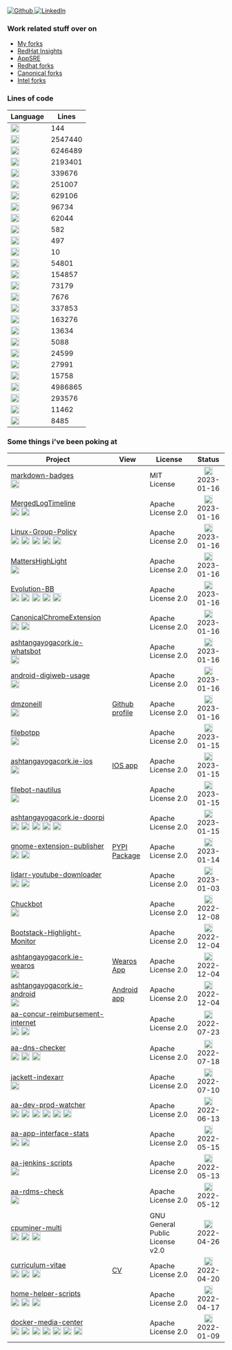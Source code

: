 <p>
<a href="https://github.com/dmzoneill" target="_blank">
    <img alt="Github" src="https://img.shields.io/badge/GitHub-%2312100E.svg?&style=for-the-badge&logo=Github&logoColor=white" />
</a> 
<a href="https://www.linkedin.com/in/dmzoneill/" target="_blank">
    <img alt="LinkedIn" src="https://img.shields.io/badge/linkedin-%230077B5.svg?&style=for-the-badge&logo=linkedin&logoColor=white" />
</a>

### Work related stuff over on

- <a href='https://github.com/dmzoneill-forks'>My forks</a>
- <a href='https://github.com/RedHatInsights'>RedHat Insights</a>
- <a href='https://github.com/app-sre'>AppSRE</a>
- <a href='https://github.com/Redhat-forks'>Redhat forks</a>
- <a href='https://github.com/Canonical-forks'>Canonical forks</a>
- <a href='https://github.com/Intel-forks'>Intel forks</a>


### Lines of code

<table>
  <thead>
    <tr border: none;>
      <th>Language</th>
      <th>Lines</th>
    </tr>
  </thead>
  <tbody>
    <tr>
            <td><img src='https://img.shields.io/badge/_-SCSS -11DDDD.svg?style=for-the-badge' title='SCSS'  height='20px'/></a></td>
            <td>144</td>
        </tr>
<tr>
            <td><img src='https://img.shields.io/badge/html5-%23E34F26.svg?style=for-the-badge&logo=html5&logoColor=white' title='HTML'  height='20px'/></a></td>
            <td>2547440</td>
        </tr>
<tr>
            <td><img src='https://img.shields.io/badge/php-%23777BB4.svg?style=for-the-badge&logo=php&logoColor=white' title='PHP'  height='20px'/></a></td>
            <td>6246489</td>
        </tr>
<tr>
            <td><img src='https://img.shields.io/badge/c%23-%23239120.svg?style=for-the-badge&logo=c-sharp&logoColor=white' title='C#'  height='20px'/></a></td>
            <td>2193401</td>
        </tr>
<tr>
            <td><img src='https://img.shields.io/badge/latex-%23008080.svg?style=for-the-badge&logo=latex&logoColor=white' title='TeX'  height='20px'/></a></td>
            <td>339676</td>
        </tr>
<tr>
            <td><img src='https://img.shields.io/badge/perl-%2339457E.svg?style=for-the-badge&logo=perl&logoColor=white' title='Perl'  height='20px'/></a></td>
            <td>251007</td>
        </tr>
<tr>
            <td><img src='https://img.shields.io/badge/_-JavaScript -11DDDD.svg?style=for-the-badge' title='JavaScript'  height='20px'/></a></td>
            <td>629106</td>
        </tr>
<tr>
            <td><img src='https://img.shields.io/badge/css3-%231572B6.svg?style=for-the-badge&logo=css3&logoColor=white' title='CSS'  height='20px'/></a></td>
            <td>96734</td>
        </tr>
<tr>
            <td><img src='https://img.shields.io/badge/shell_script-%23121011.svg?style=for-the-badge&logo=gnu-bash&logoColor=white' title='Shell'  height='20px'/></a></td>
            <td>62044</td>
        </tr>
<tr>
            <td><img src='https://img.shields.io/badge/_-Raku-1144DD.svg?style=for-the-badge' title='Raku'  height='20px'/></a></td>
            <td>582</td>
        </tr>
<tr>
            <td><img src='https://img.shields.io/badge/_-Batch-BB4444.svg?style=for-the-badge' title='Batchfile'  height='20px'/></a></td>
            <td>497</td>
        </tr>
<tr>
            <td><img src='https://img.shields.io/badge/_-SmallTalk-114444.svg?style=for-the-badge' title='Smalltalk'  height='20px'/></a></td>
            <td>10</td>
        </tr>
<tr>
            <td><img src='https://img.shields.io/badge/_-HACK-878787.svg?style=for-the-badge' title='Hack'  height='20px'/></a></td>
            <td>54801</td>
        </tr>
<tr>
            <td><img src='https://img.shields.io/badge/java-%23ED8B00.svg?style=for-the-badge&logo=java&logoColor=white' title='Java'  height='20px'/></a></td>
            <td>154857</td>
        </tr>
<tr>
            <td><img src='https://img.shields.io/badge/c++-%2300599C.svg?style=for-the-badge&logo=c%2B%2B&logoColor=white' title='C++'  height='20px'/></a></td>
            <td>73179</td>
        </tr>
<tr>
            <td><img src='https://img.shields.io/badge/_-Roff-114466.svg?style=for-the-badge' title='Roff'  height='20px'/></a></td>
            <td>7676</td>
        </tr>
<tr>
            <td><img src='https://img.shields.io/badge/python-3670A0?style=for-the-badge&logo=python&logoColor=ffdd54' title='Python'  height='20px'/></a></td>
            <td>337853</td>
        </tr>
<tr>
            <td><img src='https://img.shields.io/badge/swift-F54A2A?style=for-the-badge&logo=swift&logoColor=white' title='Swift'  height='20px'/></a></td>
            <td>163276</td>
        </tr>
<tr>
            <td><img src='https://img.shields.io/badge/_-Makefile -11DDDD.svg?style=for-the-badge' title='Makefile'  height='20px'/></a></td>
            <td>13634</td>
        </tr>
<tr>
            <td><img src='https://img.shields.io/badge/_-Dockerfile -11DDDD.svg?style=for-the-badge' title='Dockerfile'  height='20px'/></a></td>
            <td>5088</td>
        </tr>
<tr>
            <td><img src='https://img.shields.io/badge/kotlin-%237F52FF.svg?style=for-the-badge&logo=kotlin&logoColor=white' title='Kotlin'  height='20px'/></a></td>
            <td>24599</td>
        </tr>
<tr>
            <td><img src='https://img.shields.io/badge/typescript-%23007ACC.svg?style=for-the-badge&logo=typescript&logoColor=white' title='TypeScript'  height='20px'/></a></td>
            <td>27991</td>
        </tr>
<tr>
            <td><img src='https://img.shields.io/badge/go-%2300ADD8.svg?style=for-the-badge&logo=go&logoColor=white' title='Go'  height='20px'/></a></td>
            <td>15758</td>
        </tr>
<tr>
            <td><img src='https://img.shields.io/badge/c-%2300599C.svg?style=for-the-badge&logo=c&logoColor=white' title='C'  height='20px'/></a></td>
            <td>4986865</td>
        </tr>
<tr>
            <td><img src='https://img.shields.io/badge/_-ASM-6E4C13.svg?style=for-the-badge' title='Assembly'  height='20px'/></a></td>
            <td>293576</td>
        </tr>
<tr>
            <td><img src='https://img.shields.io/badge/_-NSIS-11DDDD.svg?style=for-the-badge' title='NSIS'  height='20px'/></a></td>
            <td>11462</td>
        </tr>
<tr>
            <td><img src='https://img.shields.io/badge/_-M4-701516.svg?style=for-the-badge' title='M4'  height='20px'/></a></td>
            <td>8485</td>
        </tr>

  </tbody>
  </table>

### Some things i've been poking at

<table>
  <thead>
    <tr border: none;>
      <th>Project</th>
      <th>View</th>
      <th>License</th>
      <th>Status</th>
    </tr>
  </thead>
  <tbody>
    <tr>
            <td><a href='https://github.com/dmzoneill/markdown-badges' title='markdown-badges'>markdown-badges</a><br/><img src='https://img.shields.io/badge/_-SCSS -11DDDD.svg?style=for-the-badge' title='https://img.shields.io/badge/_-SCSS -11DDDD.svg?style=for-the-badge' height='20px'/</td>
            <td><a href='' title=''></a></td>
            <td>MIT License</td>
            <td align="center"><img src='https://avatars.githubusercontent.com/u/122704019?s=64&v=4' height='20px'/><br/>2023-01-16</td>
        </tr>
<tr>
            <td><a href='https://github.com/dmzoneill/MergedLogTimeline' title='MergedLogTimeline'>MergedLogTimeline</a><br/><img src='https://img.shields.io/badge/html5-%23E34F26.svg?style=for-the-badge&logo=html5&logoColor=white' title='https://img.shields.io/badge/html5-%23E34F26.svg?style=for-the-badge&logo=html5&logoColor=white' height='20px'/> <img src='https://img.shields.io/badge/php-%23777BB4.svg?style=for-the-badge&logo=php&logoColor=white' title='https://img.shields.io/badge/php-%23777BB4.svg?style=for-the-badge&logo=php&logoColor=white' height='20px'/</td>
            <td><a href='' title=''></a></td>
            <td>Apache License 2.0</td>
            <td align="center"><img src='https://github.com/dmzoneill/MergedLogTimeline/actions/workflows/main.yml/badge.svg' height='20px'/><br/>2023-01-16</td>
        </tr>
<tr>
            <td><a href='https://github.com/dmzoneill/Linux-Group-Policy' title='Linux-Group-Policy'>Linux-Group-Policy</a><br/><img src='https://img.shields.io/badge/html5-%23E34F26.svg?style=for-the-badge&logo=html5&logoColor=white' title='https://img.shields.io/badge/html5-%23E34F26.svg?style=for-the-badge&logo=html5&logoColor=white' height='20px'/> <img src='https://img.shields.io/badge/c%23-%23239120.svg?style=for-the-badge&logo=c-sharp&logoColor=white' title='https://img.shields.io/badge/c%23-%23239120.svg?style=for-the-badge&logo=c-sharp&logoColor=white' height='20px'/> <img src='https://img.shields.io/badge/latex-%23008080.svg?style=for-the-badge&logo=latex&logoColor=white' title='https://img.shields.io/badge/latex-%23008080.svg?style=for-the-badge&logo=latex&logoColor=white' height='20px'/> <img src='https://img.shields.io/badge/perl-%2339457E.svg?style=for-the-badge&logo=perl&logoColor=white' title='https://img.shields.io/badge/perl-%2339457E.svg?style=for-the-badge&logo=perl&logoColor=white' height='20px'/> <img src='https://img.shields.io/badge/_-JavaScript -11DDDD.svg?style=for-the-badge' title='https://img.shields.io/badge/_-JavaScript -11DDDD.svg?style=for-the-badge' height='20px'/</td>
            <td><a href='' title=''></a></td>
            <td>Apache License 2.0</td>
            <td align="center"><img src='https://github.com/dmzoneill/Linux-Group-Policy/actions/workflows/main.yml/badge.svg' height='20px'/><br/>2023-01-16</td>
        </tr>
<tr>
            <td><a href='https://github.com/dmzoneill/MattersHighLight' title='MattersHighLight'>MattersHighLight</a><br/><img src='https://img.shields.io/badge/_-JavaScript -11DDDD.svg?style=for-the-badge' title='https://img.shields.io/badge/_-JavaScript -11DDDD.svg?style=for-the-badge' height='20px'/</td>
            <td><a href='' title=''></a></td>
            <td>Apache License 2.0</td>
            <td align="center"><img src='https://github.com/dmzoneill/MattersHighLight/actions/workflows/main.yml/badge.svg' height='20px'/><br/>2023-01-16</td>
        </tr>
<tr>
            <td><a href='https://github.com/dmzoneill/Evolution-BB' title='Evolution-BB'>Evolution-BB</a><br/><img src='https://img.shields.io/badge/php-%23777BB4.svg?style=for-the-badge&logo=php&logoColor=white' title='https://img.shields.io/badge/php-%23777BB4.svg?style=for-the-badge&logo=php&logoColor=white' height='20px'/> <img src='https://img.shields.io/badge/html5-%23E34F26.svg?style=for-the-badge&logo=html5&logoColor=white' title='https://img.shields.io/badge/html5-%23E34F26.svg?style=for-the-badge&logo=html5&logoColor=white' height='20px'/> <img src='https://img.shields.io/badge/_-JavaScript -11DDDD.svg?style=for-the-badge' title='https://img.shields.io/badge/_-JavaScript -11DDDD.svg?style=for-the-badge' height='20px'/> <img src='https://img.shields.io/badge/css3-%231572B6.svg?style=for-the-badge&logo=css3&logoColor=white' title='https://img.shields.io/badge/css3-%231572B6.svg?style=for-the-badge&logo=css3&logoColor=white' height='20px'/> <img src='https://img.shields.io/badge/_-HACK-878787.svg?style=for-the-badge' title='https://img.shields.io/badge/_-HACK-878787.svg?style=for-the-badge' height='20px'/</td>
            <td><a href='' title=''></a></td>
            <td>Apache License 2.0</td>
            <td align="center"><img src='https://github.com/dmzoneill/Evolution-BB/actions/workflows/main.yml/badge.svg' height='20px'/><br/>2023-01-16</td>
        </tr>
<tr>
            <td><a href='https://github.com/dmzoneill/CanonicalChromeExtension' title='CanonicalChromeExtension'>CanonicalChromeExtension</a><br/><img src='https://img.shields.io/badge/_-JavaScript -11DDDD.svg?style=for-the-badge' title='https://img.shields.io/badge/_-JavaScript -11DDDD.svg?style=for-the-badge' height='20px'/> <img src='https://img.shields.io/badge/html5-%23E34F26.svg?style=for-the-badge&logo=html5&logoColor=white' title='https://img.shields.io/badge/html5-%23E34F26.svg?style=for-the-badge&logo=html5&logoColor=white' height='20px'/</td>
            <td><a href='' title=''></a></td>
            <td>Apache License 2.0</td>
            <td align="center"><img src='https://github.com/dmzoneill/CanonicalChromeExtension/actions/workflows/main.yml/badge.svg' height='20px'/><br/>2023-01-16</td>
        </tr>
<tr>
            <td><a href='https://github.com/dmzoneill/ashtangayogacork.ie-whatsbot' title='ashtangayogacork.ie-whatsbot'>ashtangayogacork.ie-whatsbot</a><br/><img src='https://img.shields.io/badge/_-JavaScript -11DDDD.svg?style=for-the-badge' title='https://img.shields.io/badge/_-JavaScript -11DDDD.svg?style=for-the-badge' height='20px'/</td>
            <td><a href='' title=''></a></td>
            <td>Apache License 2.0</td>
            <td align="center"><img src='https://github.com/dmzoneill/ashtangayogacork.ie-whatsbot/actions/workflows/main.yml/badge.svg' height='20px'/><br/>2023-01-16</td>
        </tr>
<tr>
            <td><a href='https://github.com/dmzoneill/android-digiweb-usage' title='android-digiweb-usage'>android-digiweb-usage</a><br/><img src='https://img.shields.io/badge/java-%23ED8B00.svg?style=for-the-badge&logo=java&logoColor=white' title='https://img.shields.io/badge/java-%23ED8B00.svg?style=for-the-badge&logo=java&logoColor=white' height='20px'/</td>
            <td><a href='' title=''></a></td>
            <td>Apache License 2.0</td>
            <td align="center"><img src='https://github.com/dmzoneill/android-digiweb-usage/actions/workflows/main.yml/badge.svg' height='20px'/><br/>2023-01-16</td>
        </tr>
<tr>
            <td><a href='https://github.com/dmzoneill/dmzoneill' title='dmzoneill'>dmzoneill</a><br/><img src='https://img.shields.io/badge/python-3670A0?style=for-the-badge&logo=python&logoColor=ffdd54' title='https://img.shields.io/badge/python-3670A0?style=for-the-badge&logo=python&logoColor=ffdd54' height='20px'/</td>
            <td><a href='https://github.com/dmzoneill' title='Github profile'>Github profile</a></td>
            <td>Apache License 2.0</td>
            <td align="center"><img src='https://github.com/dmzoneill/dmzoneill/actions/workflows/main.yml/badge.svg' height='20px'/><br/>2023-01-16</td>
        </tr>
<tr>
            <td><a href='https://github.com/dmzoneill/filebotpp' title='filebotpp'>filebotpp</a><br/><img src='https://img.shields.io/badge/c%23-%23239120.svg?style=for-the-badge&logo=c-sharp&logoColor=white' title='https://img.shields.io/badge/c%23-%23239120.svg?style=for-the-badge&logo=c-sharp&logoColor=white' height='20px'/</td>
            <td><a href='' title=''></a></td>
            <td>Apache License 2.0</td>
            <td align="center"><img src='https://github.com/dmzoneill/filebotpp/actions/workflows/main.yml/badge.svg' height='20px'/><br/>2023-01-15</td>
        </tr>
<tr>
            <td><a href='https://github.com/dmzoneill/ashtangayogacork.ie-ios' title='ashtangayogacork.ie-ios'>ashtangayogacork.ie-ios</a><br/><img src='https://img.shields.io/badge/swift-F54A2A?style=for-the-badge&logo=swift&logoColor=white' title='https://img.shields.io/badge/swift-F54A2A?style=for-the-badge&logo=swift&logoColor=white' height='20px'/</td>
            <td><a href='https://apps.apple.com/us/app/ashtanga-yoga-cork/id1508794150' title='IOS app'>IOS app</a></td>
            <td>Apache License 2.0</td>
            <td align="center"><img src='https://github.com/dmzoneill/ashtangayogacork.ie-ios/actions/workflows/main.yml/badge.svg' height='20px'/><br/>2023-01-15</td>
        </tr>
<tr>
            <td><a href='https://github.com/dmzoneill/filebot-nautilus' title='filebot-nautilus'>filebot-nautilus</a><br/><img src='https://img.shields.io/badge/python-3670A0?style=for-the-badge&logo=python&logoColor=ffdd54' title='https://img.shields.io/badge/python-3670A0?style=for-the-badge&logo=python&logoColor=ffdd54' height='20px'/</td>
            <td><a href='' title=''></a></td>
            <td>Apache License 2.0</td>
            <td align="center"><img src='https://github.com/dmzoneill/filebot-nautilus/actions/workflows/main.yml/badge.svg' height='20px'/><br/>2023-01-15</td>
        </tr>
<tr>
            <td><a href='https://github.com/dmzoneill/ashtangayogacork.ie-doorpi' title='ashtangayogacork.ie-doorpi'>ashtangayogacork.ie-doorpi</a><br/><img src='https://img.shields.io/badge/python-3670A0?style=for-the-badge&logo=python&logoColor=ffdd54' title='https://img.shields.io/badge/python-3670A0?style=for-the-badge&logo=python&logoColor=ffdd54' height='20px'/> <img src='https://img.shields.io/badge/php-%23777BB4.svg?style=for-the-badge&logo=php&logoColor=white' title='https://img.shields.io/badge/php-%23777BB4.svg?style=for-the-badge&logo=php&logoColor=white' height='20px'/> <img src='https://img.shields.io/badge/_-JavaScript -11DDDD.svg?style=for-the-badge' title='https://img.shields.io/badge/_-JavaScript -11DDDD.svg?style=for-the-badge' height='20px'/> <img src='https://img.shields.io/badge/css3-%231572B6.svg?style=for-the-badge&logo=css3&logoColor=white' title='https://img.shields.io/badge/css3-%231572B6.svg?style=for-the-badge&logo=css3&logoColor=white' height='20px'/> <img src='https://img.shields.io/badge/shell_script-%23121011.svg?style=for-the-badge&logo=gnu-bash&logoColor=white' title='https://img.shields.io/badge/shell_script-%23121011.svg?style=for-the-badge&logo=gnu-bash&logoColor=white' height='20px'/</td>
            <td><a href='' title=''></a></td>
            <td>Apache License 2.0</td>
            <td align="center"><img src='https://github.com/dmzoneill/ashtangayogacork.ie-doorpi/actions/workflows/main.yml/badge.svg' height='20px'/><br/>2023-01-15</td>
        </tr>
<tr>
            <td><a href='https://github.com/dmzoneill/gnome-extension-publisher' title='gnome-extension-publisher'>gnome-extension-publisher</a><br/><img src='https://img.shields.io/badge/python-3670A0?style=for-the-badge&logo=python&logoColor=ffdd54' title='https://img.shields.io/badge/python-3670A0?style=for-the-badge&logo=python&logoColor=ffdd54' height='20px'/> <img src='https://img.shields.io/badge/_-Makefile -11DDDD.svg?style=for-the-badge' title='https://img.shields.io/badge/_-Makefile -11DDDD.svg?style=for-the-badge' height='20px'/</td>
            <td><a href='https://pypi.org/project/gnome-extension-publisher/' title='PYPI Package'>PYPI Package</a></td>
            <td>Apache License 2.0</td>
            <td align="center"><img src='https://github.com/dmzoneill/gnome-extension-publisher/actions/workflows/main.yml/badge.svg' height='20px'/><br/>2023-01-14</td>
        </tr>
<tr>
            <td><a href='https://github.com/dmzoneill/lidarr-youtube-downloader' title='lidarr-youtube-downloader'>lidarr-youtube-downloader</a><br/><img src='https://img.shields.io/badge/python-3670A0?style=for-the-badge&logo=python&logoColor=ffdd54' title='https://img.shields.io/badge/python-3670A0?style=for-the-badge&logo=python&logoColor=ffdd54' height='20px'/> <img src='https://img.shields.io/badge/_-Dockerfile -11DDDD.svg?style=for-the-badge' title='https://img.shields.io/badge/_-Dockerfile -11DDDD.svg?style=for-the-badge' height='20px'/</td>
            <td><a href='' title=''></a></td>
            <td>Apache License 2.0</td>
            <td align="center"><img src='https://github.com/dmzoneill/lidarr-youtube-downloader/actions/workflows/main.yml/badge.svg' height='20px'/><br/>2023-01-03</td>
        </tr>
<tr>
            <td><a href='https://github.com/dmzoneill/Chuckbot' title='Chuckbot'>Chuckbot</a><br/><img src='https://img.shields.io/badge/_-JavaScript -11DDDD.svg?style=for-the-badge' title='https://img.shields.io/badge/_-JavaScript -11DDDD.svg?style=for-the-badge' height='20px'/</td>
            <td><a href='' title=''></a></td>
            <td>Apache License 2.0</td>
            <td align="center"><img src='https://github.com/dmzoneill/Chuckbot/actions/workflows/main.yml/badge.svg' height='20px'/><br/>2022-12-08</td>
        </tr>
<tr>
            <td><a href='https://github.com/dmzoneill/Bootstack-Highlight-Monitor' title='Bootstack-Highlight-Monitor'>Bootstack-Highlight-Monitor</a><br/></td>
            <td><a href='' title=''></a></td>
            <td>Apache License 2.0</td>
            <td align="center"><img src='https://github.com/dmzoneill/Bootstack-Highlight-Monitor/actions/workflows/main.yml/badge.svg' height='20px'/><br/>2022-12-04</td>
        </tr>
<tr>
            <td><a href='https://github.com/dmzoneill/ashtangayogacork.ie-wearos' title='ashtangayogacork.ie-wearos'>ashtangayogacork.ie-wearos</a><br/><img src='https://img.shields.io/badge/kotlin-%237F52FF.svg?style=for-the-badge&logo=kotlin&logoColor=white' title='https://img.shields.io/badge/kotlin-%237F52FF.svg?style=for-the-badge&logo=kotlin&logoColor=white' height='20px'/</td>
            <td><a href='https://play.google.com/store/apps/details?id=ie.ayc.wearos' title='Wearos App'>Wearos App</a></td>
            <td>Apache License 2.0</td>
            <td align="center"><img src='https://github.com/dmzoneill/ashtangayogacork.ie-wearos/actions/workflows/main.yml/badge.svg' height='20px'/><br/>2022-12-04</td>
        </tr>
<tr>
            <td><a href='https://github.com/dmzoneill/ashtangayogacork.ie-android' title='ashtangayogacork.ie-android'>ashtangayogacork.ie-android</a><br/><img src='https://img.shields.io/badge/java-%23ED8B00.svg?style=for-the-badge&logo=java&logoColor=white' title='https://img.shields.io/badge/java-%23ED8B00.svg?style=for-the-badge&logo=java&logoColor=white' height='20px'/</td>
            <td><a href='https://play.google.com/store/apps/details?id=ie.ayc' title='Android app'>Android app</a></td>
            <td>Apache License 2.0</td>
            <td align="center"><img src='https://github.com/dmzoneill/ashtangayogacork.ie-android/actions/workflows/main.yml/badge.svg' height='20px'/><br/>2022-12-04</td>
        </tr>
<tr>
            <td><a href='https://github.com/dmzoneill/aa-concur-reimbursement-internet' title='aa-concur-reimbursement-internet'>aa-concur-reimbursement-internet</a><br/><img src='https://img.shields.io/badge/python-3670A0?style=for-the-badge&logo=python&logoColor=ffdd54' title='https://img.shields.io/badge/python-3670A0?style=for-the-badge&logo=python&logoColor=ffdd54' height='20px'/> <img src='https://img.shields.io/badge/shell_script-%23121011.svg?style=for-the-badge&logo=gnu-bash&logoColor=white' title='https://img.shields.io/badge/shell_script-%23121011.svg?style=for-the-badge&logo=gnu-bash&logoColor=white' height='20px'/</td>
            <td><a href='' title=''></a></td>
            <td>Apache License 2.0</td>
            <td align="center"><img src='https://github.com/dmzoneill/aa-concur-reimbursement-internet/actions/workflows/main.yml/badge.svg' height='20px'/><br/>2022-07-23</td>
        </tr>
<tr>
            <td><a href='https://github.com/dmzoneill/aa-dns-checker' title='aa-dns-checker'>aa-dns-checker</a><br/><img src='https://img.shields.io/badge/python-3670A0?style=for-the-badge&logo=python&logoColor=ffdd54' title='https://img.shields.io/badge/python-3670A0?style=for-the-badge&logo=python&logoColor=ffdd54' height='20px'/> <img src='https://img.shields.io/badge/_-Dockerfile -11DDDD.svg?style=for-the-badge' title='https://img.shields.io/badge/_-Dockerfile -11DDDD.svg?style=for-the-badge' height='20px'/> <img src='https://img.shields.io/badge/shell_script-%23121011.svg?style=for-the-badge&logo=gnu-bash&logoColor=white' title='https://img.shields.io/badge/shell_script-%23121011.svg?style=for-the-badge&logo=gnu-bash&logoColor=white' height='20px'/</td>
            <td><a href='' title=''></a></td>
            <td>Apache License 2.0</td>
            <td align="center"><img src='https://github.com/dmzoneill/aa-dns-checker/actions/workflows/main.yml/badge.svg' height='20px'/><br/>2022-07-18</td>
        </tr>
<tr>
            <td><a href='https://github.com/dmzoneill/jackett-indexarr' title='jackett-indexarr'>jackett-indexarr</a><br/><img src='https://img.shields.io/badge/python-3670A0?style=for-the-badge&logo=python&logoColor=ffdd54' title='https://img.shields.io/badge/python-3670A0?style=for-the-badge&logo=python&logoColor=ffdd54' height='20px'/</td>
            <td><a href='' title=''></a></td>
            <td>Apache License 2.0</td>
            <td align="center"><img src='https://github.com/dmzoneill/jackett-indexarr/actions/workflows/main.yml/badge.svg' height='20px'/><br/>2022-07-10</td>
        </tr>
<tr>
            <td><a href='https://github.com/dmzoneill/aa-dev-prod-watcher' title='aa-dev-prod-watcher'>aa-dev-prod-watcher</a><br/><img src='https://img.shields.io/badge/typescript-%23007ACC.svg?style=for-the-badge&logo=typescript&logoColor=white' title='https://img.shields.io/badge/typescript-%23007ACC.svg?style=for-the-badge&logo=typescript&logoColor=white' height='20px'/> <img src='https://img.shields.io/badge/go-%2300ADD8.svg?style=for-the-badge&logo=go&logoColor=white' title='https://img.shields.io/badge/go-%2300ADD8.svg?style=for-the-badge&logo=go&logoColor=white' height='20px'/> <img src='https://img.shields.io/badge/css3-%231572B6.svg?style=for-the-badge&logo=css3&logoColor=white' title='https://img.shields.io/badge/css3-%231572B6.svg?style=for-the-badge&logo=css3&logoColor=white' height='20px'/> <img src='https://img.shields.io/badge/_-JavaScript -11DDDD.svg?style=for-the-badge' title='https://img.shields.io/badge/_-JavaScript -11DDDD.svg?style=for-the-badge' height='20px'/> <img src='https://img.shields.io/badge/_-Dockerfile -11DDDD.svg?style=for-the-badge' title='https://img.shields.io/badge/_-Dockerfile -11DDDD.svg?style=for-the-badge' height='20px'/> <img src='https://img.shields.io/badge/_-Makefile -11DDDD.svg?style=for-the-badge' title='https://img.shields.io/badge/_-Makefile -11DDDD.svg?style=for-the-badge' height='20px'/</td>
            <td><a href='' title=''></a></td>
            <td>Apache License 2.0</td>
            <td align="center"><img src='https://github.com/dmzoneill/aa-dev-prod-watcher/actions/workflows/main.yml/badge.svg' height='20px'/><br/>2022-06-13</td>
        </tr>
<tr>
            <td><a href='https://github.com/dmzoneill/aa-app-interface-stats' title='aa-app-interface-stats'>aa-app-interface-stats</a><br/><img src='https://img.shields.io/badge/php-%23777BB4.svg?style=for-the-badge&logo=php&logoColor=white' title='https://img.shields.io/badge/php-%23777BB4.svg?style=for-the-badge&logo=php&logoColor=white' height='20px'/> <img src='https://img.shields.io/badge/html5-%23E34F26.svg?style=for-the-badge&logo=html5&logoColor=white' title='https://img.shields.io/badge/html5-%23E34F26.svg?style=for-the-badge&logo=html5&logoColor=white' height='20px'/</td>
            <td><a href='' title=''></a></td>
            <td>Apache License 2.0</td>
            <td align="center"><img src='https://github.com/dmzoneill/aa-app-interface-stats/actions/workflows/main.yml/badge.svg' height='20px'/><br/>2022-05-15</td>
        </tr>
<tr>
            <td><a href='https://github.com/dmzoneill/aa-jenkins-scripts' title='aa-jenkins-scripts'>aa-jenkins-scripts</a><br/><img src='https://img.shields.io/badge/shell_script-%23121011.svg?style=for-the-badge&logo=gnu-bash&logoColor=white' title='https://img.shields.io/badge/shell_script-%23121011.svg?style=for-the-badge&logo=gnu-bash&logoColor=white' height='20px'/</td>
            <td><a href='' title=''></a></td>
            <td>Apache License 2.0</td>
            <td align="center"><img src='https://github.com/dmzoneill/aa-jenkins-scripts/actions/workflows/main.yml/badge.svg' height='20px'/><br/>2022-05-13</td>
        </tr>
<tr>
            <td><a href='https://github.com/dmzoneill/aa-rdms-check' title='aa-rdms-check'>aa-rdms-check</a><br/><img src='https://img.shields.io/badge/perl-%2339457E.svg?style=for-the-badge&logo=perl&logoColor=white' title='https://img.shields.io/badge/perl-%2339457E.svg?style=for-the-badge&logo=perl&logoColor=white' height='20px'/</td>
            <td><a href='' title=''></a></td>
            <td>Apache License 2.0</td>
            <td align="center"><img src='https://github.com/dmzoneill/aa-rdms-check/actions/workflows/main.yml/badge.svg' height='20px'/><br/>2022-05-12</td>
        </tr>
<tr>
            <td><a href='https://github.com/dmzoneill/cpuminer-multi' title='cpuminer-multi'>cpuminer-multi</a><br/><img src='https://img.shields.io/badge/c-%2300599C.svg?style=for-the-badge&logo=c&logoColor=white' title='https://img.shields.io/badge/c-%2300599C.svg?style=for-the-badge&logo=c&logoColor=white' height='20px'/> <img src='https://img.shields.io/badge/_-ASM-6E4C13.svg?style=for-the-badge' title='https://img.shields.io/badge/_-ASM-6E4C13.svg?style=for-the-badge' height='20px'/> <img src='https://img.shields.io/badge/c++-%2300599C.svg?style=for-the-badge&logo=c%2B%2B&logoColor=white' title='https://img.shields.io/badge/c++-%2300599C.svg?style=for-the-badge&logo=c%2B%2B&logoColor=white' height='20px'/</td>
            <td><a href='' title=''></a></td>
            <td>GNU General Public License v2.0</td>
            <td align="center"><img src='https://avatars.githubusercontent.com/u/122704019?s=64&v=4' height='20px'/><br/>2022-04-26</td>
        </tr>
<tr>
            <td><a href='https://github.com/dmzoneill/curriculum-vitae' title='curriculum-vitae'>curriculum-vitae</a><br/><img src='https://img.shields.io/badge/html5-%23E34F26.svg?style=for-the-badge&logo=html5&logoColor=white' title='https://img.shields.io/badge/html5-%23E34F26.svg?style=for-the-badge&logo=html5&logoColor=white' height='20px'/> <img src='https://img.shields.io/badge/css3-%231572B6.svg?style=for-the-badge&logo=css3&logoColor=white' title='https://img.shields.io/badge/css3-%231572B6.svg?style=for-the-badge&logo=css3&logoColor=white' height='20px'/> <img src='https://img.shields.io/badge/_-JavaScript -11DDDD.svg?style=for-the-badge' title='https://img.shields.io/badge/_-JavaScript -11DDDD.svg?style=for-the-badge' height='20px'/</td>
            <td><a href='https://cv.fio.ie' title='CV'>CV</a></td>
            <td>Apache License 2.0</td>
            <td align="center"><img src='https://github.com/dmzoneill/curriculum-vitae/actions/workflows/main.yml/badge.svg' height='20px'/><br/>2022-04-20</td>
        </tr>
<tr>
            <td><a href='https://github.com/dmzoneill/home-helper-scripts' title='home-helper-scripts'>home-helper-scripts</a><br/><img src='https://img.shields.io/badge/python-3670A0?style=for-the-badge&logo=python&logoColor=ffdd54' title='https://img.shields.io/badge/python-3670A0?style=for-the-badge&logo=python&logoColor=ffdd54' height='20px'/> <img src='https://img.shields.io/badge/shell_script-%23121011.svg?style=for-the-badge&logo=gnu-bash&logoColor=white' title='https://img.shields.io/badge/shell_script-%23121011.svg?style=for-the-badge&logo=gnu-bash&logoColor=white' height='20px'/> <img src='https://img.shields.io/badge/php-%23777BB4.svg?style=for-the-badge&logo=php&logoColor=white' title='https://img.shields.io/badge/php-%23777BB4.svg?style=for-the-badge&logo=php&logoColor=white' height='20px'/</td>
            <td><a href='' title=''></a></td>
            <td>Apache License 2.0</td>
            <td align="center"><img src='https://github.com/dmzoneill/home-helper-scripts/actions/workflows/main.yml/badge.svg' height='20px'/><br/>2022-04-17</td>
        </tr>
<tr>
            <td><a href='https://github.com/dmzoneill/docker-media-center' title='docker-media-center'>docker-media-center</a><br/><img src='https://img.shields.io/badge/python-3670A0?style=for-the-badge&logo=python&logoColor=ffdd54' title='https://img.shields.io/badge/python-3670A0?style=for-the-badge&logo=python&logoColor=ffdd54' height='20px'/> <img src='https://img.shields.io/badge/shell_script-%23121011.svg?style=for-the-badge&logo=gnu-bash&logoColor=white' title='https://img.shields.io/badge/shell_script-%23121011.svg?style=for-the-badge&logo=gnu-bash&logoColor=white' height='20px'/> <img src='https://img.shields.io/badge/_-JavaScript -11DDDD.svg?style=for-the-badge' title='https://img.shields.io/badge/_-JavaScript -11DDDD.svg?style=for-the-badge' height='20px'/> <img src='https://img.shields.io/badge/_-Makefile -11DDDD.svg?style=for-the-badge' title='https://img.shields.io/badge/_-Makefile -11DDDD.svg?style=for-the-badge' height='20px'/> <img src='https://img.shields.io/badge/_-Dockerfile -11DDDD.svg?style=for-the-badge' title='https://img.shields.io/badge/_-Dockerfile -11DDDD.svg?style=for-the-badge' height='20px'/> <img src='https://img.shields.io/badge/php-%23777BB4.svg?style=for-the-badge&logo=php&logoColor=white' title='https://img.shields.io/badge/php-%23777BB4.svg?style=for-the-badge&logo=php&logoColor=white' height='20px'/> <img src='https://img.shields.io/badge/html5-%23E34F26.svg?style=for-the-badge&logo=html5&logoColor=white' title='https://img.shields.io/badge/html5-%23E34F26.svg?style=for-the-badge&logo=html5&logoColor=white' height='20px'/</td>
            <td><a href='' title=''></a></td>
            <td>Apache License 2.0</td>
            <td align="center"><img src='https://github.com/dmzoneill/docker-media-center/actions/workflows/main.yml/badge.svg' height='20px'/><br/>2022-01-09</td>
        </tr>

  </tbody>
  </table>